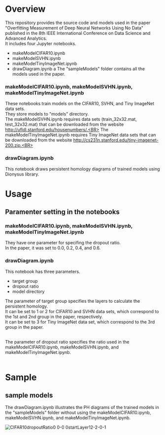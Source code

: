 # Overview
This repository provides the source code and models used in the paper "Overfitting Measurement of Deep Neural Networks Using No Data" published in the 8th IEEE International Conference on Data Science and Advanced Analytics.<BR>
It includes four Jupyter notebooks. 
* makeModelCIFAR10.ipynb
* makeModelSVHN.ipynb
* makeModelTinyImageNet.ipynb
* drawDiagram.ipynb
a
The "sampleModels" folder contains all the models used in the paper.

### makeModelCIFAR10.ipynb, makeModelSVHN.ipynb, makeModelTinyImageNet.ipynb
These notebooks train models on the CIFAR10, SVHN, and Tiny ImageNet data sets.<BR>
They store models to "models" directory.<BR>
The makeModelSVHN.ipynb requires data sets (train_32x32.mat, test_32x32.mat) that can be downloaded from the website
http://ufldl.stanford.edu/housenumbers/.<BR>
The makeModelTinyImageNet.ipynb requires Tiny ImageNet data sets that can be downloaded from the website http://cs231n.stanford.edu/tiny-imagenet-200.zip.<BR>

### drawDiagram.ipynb
This notebook draws persistent homology diagrams of trained models using Dionysus library.<BR>

# Usage

## Paramenter setting in the notebooks 

### makeModelCIFAR10.ipynb, makeModelSVHN.ipynb, makeModelTinyImageNet.ipynb

They have one parameter for specifing the dropout ratio.<BR>
In the paper, it was set to 0.0, 0.2, 0.4, and 0.6.<BR>

### drawDiagram.ipynb

This notebook has three parameters.<BR>
* target group
* dropout ratio
* model directory

The parameter of target group specifies the layers to calculate the persistent homology.<BR>
It can be set to 1 or 2 for CIFAR10 and SVHN data sets, which correspond to the 1st and 2nd group in the paper, respectively.<BR>
It can be set to 3 for Tiny ImageNet data set, which correspond to the 3rd group in the paper.<BR><BR> 

The parameter of dropout ratio specifies the ratio used in the makeModelCIFAR10.ipynb, makeModelSVHN.ipynb, and makeModelTinyImageNet.ipynb.<BR><BR>

# Sample

## sample models

The drawDiagram.ipynb illustrates the PH diagrams of the trained models in the "sampleModels" folder without using the makeModelCIFAR10.ipynb, makeModelSVHN.ipynb, and makeModelTinyImageNet.ipynb.<BR>



![CIFAR10dropoutRatio0 0-0 0startLayer12-2-0-1](https://user-images.githubusercontent.com/85378395/120914241-af861380-c6d7-11eb-8370-b4f92faf7133.png)


